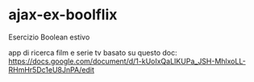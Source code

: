 # ajax-ex-boolflix
Esercizio Boolean estivo 

app di ricerca film e serie tv basato su questo doc: https://docs.google.com/document/d/1-kUoIxQaLIKUPa_JSH-MhlxoLL-RHmHr5Dc1eU8JnPA/edit